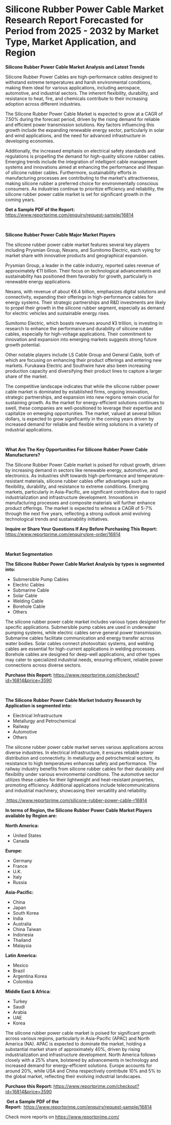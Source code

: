 <p><h1>Silicone Rubber Power Cable Market Research Report Forecasted for Period from 2025 -  2032 by Market Type, Market Application, and Region</h1></p><p><strong>Silicone Rubber Power Cable Market Analysis and Latest Trends</strong></p>
<p><p>Silicone Rubber Power Cables are high-performance cables designed to withstand extreme temperatures and harsh environmental conditions, making them ideal for various applications, including aerospace, automotive, and industrial sectors. The inherent flexibility, durability, and resistance to heat, fire, and chemicals contribute to their increasing adoption across different industries.</p><p>The Silicone Rubber Power Cable Market is expected to grow at a CAGR of 7.50% during the forecast period, driven by the rising demand for reliable and efficient power transmission solutions. Key factors influencing this growth include the expanding renewable energy sector, particularly in solar and wind applications, and the need for advanced infrastructure in developing economies. </p><p>Additionally, the increased emphasis on electrical safety standards and regulations is propelling the demand for high-quality silicone rubber cables. Emerging trends include the integration of intelligent cable management systems and innovations aimed at enhancing the performance and lifespan of silicone rubber cables. Furthermore, sustainability efforts in manufacturing processes are contributing to the market's attractiveness, making silicone rubber a preferred choice for environmentally conscious consumers. As industries continue to prioritize efficiency and reliability, the silicone rubber power cable market is set for significant growth in the coming years.</p></p>
<p><strong>Get a Sample PDF of the Report:&nbsp;</strong> <a href="https://www.reportprime.com/enquiry/request-sample/16814?utm_campaign=2483&utm_medium=2&utm_source=Github&utm_content=ia&utm_term=18032025&utm_id=silicone-rubber-power-cable">https://www.reportprime.com/enquiry/request-sample/16814</a></p>
<p>&nbsp;</p>
<p><strong>Silicone Rubber Power Cable Major Market Players</strong></p>
<p><p>The silicone rubber power cable market features several key players including Prysmian Group, Nexans, and Sumitomo Electric, each vying for market share with innovative products and geographical expansion.</p><p>Prysmian Group, a leader in the cable industry, reported sales revenue of approximately €11 billion. Their focus on technological advancements and sustainability has positioned them favorably for growth, particularly in renewable energy applications.</p><p>Nexans, with revenue of about €6.4 billion, emphasizes digital solutions and connectivity, expanding their offerings in high-performance cables for energy systems. Their strategic partnerships and R&D investments are likely to propel their growth in the silicone rubber segment, especially as demand for electric vehicles and sustainable energy rises.</p><p>Sumitomo Electric, which boasts revenues around ¥3 trillion, is investing in research to enhance the performance and durability of silicone rubber cables, especially for high-voltage applications. Their commitment to innovation and expansion into emerging markets suggests strong future growth potential.</p><p>Other notable players include LS Cable Group and General Cable, both of which are focusing on enhancing their product offerings and entering new markets. Furukawa Electric and Southwire have also been increasing production capacity and diversifying their product lines to capture a larger share of the market.</p><p>The competitive landscape indicates that while the silicone rubber power cable market is dominated by established firms, ongoing innovation, strategic partnerships, and expansion into new regions remain crucial for sustaining growth. As the market for energy-efficient solutions continues to swell, these companies are well-positioned to leverage their expertise and capitalize on emerging opportunities. The market, valued at several billion dollars, is expected to grow significantly in the coming years driven by increased demand for reliable and flexible wiring solutions in a variety of industrial applications.</p></p>
<p>&nbsp;</p>
<p><strong>What Are The Key Opportunities For Silicone Rubber Power Cable Manufacturers?</strong></p>
<p><p>The Silicone Rubber Power Cable market is poised for robust growth, driven by increasing demand in sectors like renewable energy, automotive, and electronics. As industries shift towards high-performance and temperature-resistant materials, silicone rubber cables offer advantages such as flexibility, durability, and resistance to extreme conditions. Emerging markets, particularly in Asia-Pacific, are significant contributors due to rapid industrialization and infrastructure development. Innovations in manufacturing processes and composite materials will further enhance product offerings. The market is expected to witness a CAGR of 5-7% through the next five years, reflecting a strong outlook amid evolving technological trends and sustainability initiatives.</p></p>
<p><strong>Inquire or Share Your Questions If Any Before Purchasing This Report:</strong> <a href="https://www.reportprime.com/enquiry/pre-order/16814?utm_campaign=2483&utm_medium=2&utm_source=Github&utm_content=ia&utm_term=18032025&utm_id=silicone-rubber-power-cable">https://www.reportprime.com/enquiry/pre-order/16814</a></p>
<p>&nbsp;</p>
<p><strong>Market Segmentation</strong></p>
<p><strong>The Silicone Rubber Power Cable Market Analysis by types is segmented into:</strong></p>
<p><ul><li>Submersible Pump Cables</li><li>Electric Cables</li><li>Submarine Cable</li><li>Solar Cable</li><li>Welding Cable</li><li>Borehole Cable</li><li>Others</li></ul></p>
<p><p>The silicone rubber power cable market includes various types designed for specific applications. Submersible pump cables are used in underwater pumping systems, while electric cables serve general power transmission. Submarine cables facilitate communication and energy transfer across water bodies. Solar cables connect photovoltaic systems, and welding cables are essential for high-current applications in welding processes. Borehole cables are designed for deep-well applications, and other types may cater to specialized industrial needs, ensuring efficient, reliable power connections across diverse sectors.</p></p>
<p><strong>Purchase this Report:&nbsp;</strong><a href="https://www.reportprime.com/checkout?id=16814&price=3590&utm_campaign=2483&utm_medium=2&utm_source=Github&utm_content=ia&utm_term=18032025&utm_id=silicone-rubber-power-cable">https://www.reportprime.com/checkout?id=16814&price=3590</a></p>
<p>&nbsp;</p>
<p><strong>The Silicone Rubber Power Cable Market Industry Research by Application is segmented into:</strong></p>
<p><ul><li>Electrical Infrastructure</li><li>Metallurgy and Petrochemical</li><li>Railway</li><li>Automotive</li><li>Others</li></ul></p>
<p><p>The silicone rubber power cable market serves various applications across diverse industries. In electrical infrastructure, it ensures reliable power distribution and connectivity. In metallurgy and petrochemical sectors, its resistance to high temperatures enhances safety and performance. The railway industry benefits from silicone rubber cables for their durability and flexibility under various environmental conditions. The automotive sector utilizes these cables for their lightweight and heat-resistant properties, promoting efficiency. Additional applications include telecommunications and industrial machinery, showcasing their versatility and reliability.</p></p>
<p><a href="https://www.reportprime.com/silicone-rubber-power-cable-r16814?utm_campaign=2483&utm_medium=2&utm_source=Github&utm_content=ia&utm_term=18032025&utm_id=silicone-rubber-power-cable">&nbsp;https://www.reportprime.com/silicone-rubber-power-cable-r16814</a></p>
<p><strong>In terms of Region, the Silicone Rubber Power Cable Market Players available by Region are:</strong></p>
<p>
    <p> <strong> North America: </strong>
        <ul>
            <li>United States</li>
            <li>Canada</li>
        </ul>
        </p> 
    <p> <strong> Europe: </strong>
        <ul>
            <li>Germany</li>
            <li>France</li>
            <li>U.K.</li>
            <li>Italy</li>
            <li>Russia</li>
        </ul>
        </p> 
    <p> <strong> Asia-Pacific: </strong>
        <ul>
            <li>China</li>
            <li>Japan</li>
            <li>South Korea</li>
            <li>India</li>
            <li>Australia</li>
            <li>China Taiwan</li>
            <li>Indonesia</li>
            <li>Thailand</li>
            <li>Malaysia</li>
        </ul>
        </p> 
    <p> <strong> Latin America: </strong>
        <ul>
            <li>Mexico</li>
            <li>Brazil</li>
            <li>Argentina Korea</li>
            <li>Colombia</li>
        </ul>
        </p> 
    <p> <strong> Middle East & Africa: </strong>
        <ul>
            <li>Turkey</li>
            <li>Saudi</li>
            <li>Arabia</li>
            <li>UAE</li>
            <li>Korea</li>
        </ul>
    </p>
    </p>
<p><p>The silicone rubber power cable market is poised for significant growth across various regions, particularly in Asia-Pacific (APAC) and North America (NA). APAC is expected to dominate the market, holding a substantial market share of approximately 40%, driven by rising industrialization and infrastructure development. North America follows closely with a 25% share, bolstered by advancements in technology and increased demand for energy-efficient solutions. Europe accounts for around 20%, while USA and China respectively contribute 10% and 5% to the global market, reflecting their evolving industrial landscapes.</p></p>
<p><strong>Purchase this Report: </strong><a href="https://www.reportprime.com/checkout?id=16814&price=3590&utm_campaign=2483&utm_medium=2&utm_source=Github&utm_content=ia&utm_term=18032025&utm_id=silicone-rubber-power-cable">https://www.reportprime.com/checkout?id=16814&price=3590</a></p>
<p>&nbsp;<strong>Get a Sample PDF of the Report:&nbsp;&nbsp;</strong><a href="https://www.reportprime.com/enquiry/request-sample/16814?utm_campaign=2483&utm_medium=2&utm_source=Github&utm_content=ia&utm_term=18032025&utm_id=silicone-rubber-power-cable">https://www.reportprime.com/enquiry/request-sample/16814</a></p>
<p><strong></strong></p>
<p>Check more reports on <a href="https://www.reportprime.com/?utm_campaign=2483&utm_medium=2&utm_source=Github&utm_content=ia&utm_term=18032025&utm_id=silicone-rubber-power-cable">https://www.reportprime.com/</a></p>